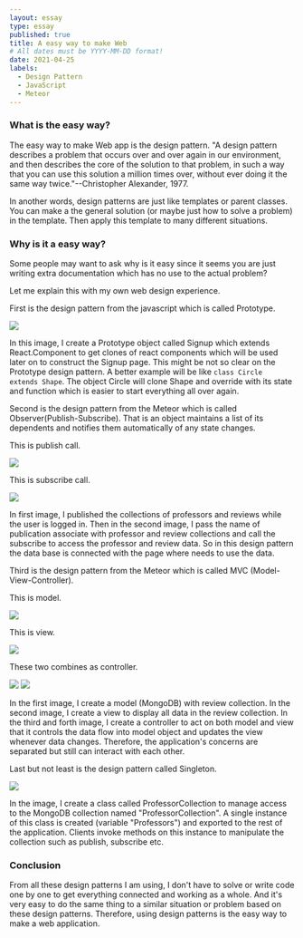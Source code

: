 ```yaml
---
layout: essay
type: essay
published: true
title: A easy way to make Web
# All dates must be YYYY-MM-DD format!
date: 2021-04-25
labels:
  - Design Pattern
  - JavaScript 
  - Meteor
---
```


<h3>What is the easy way?</h3>

The easy way to make Web app is the design pattern. "A design pattern describes a problem that occurs over and over again in our environment, and then describes the core of the solution to that problem, in such a way that you can use this solution  a million times over, without ever doing it the same way twice."--Christopher Alexander, 1977.

In another words, design patterns are just like templates or parent classes. You can make a the general solution (or maybe just how to solve a problem) in the template. Then apply this template to many different situations.

<h3>Why is it a easy way?</h3>

Some people may want to ask why is it easy since it seems you are just writing extra documentation which has no use to the actual problem?

Let me explain this with my own web design experience. 

First is the design pattern from the javascript which is called Prototype.

<img class="ui medium image" src="../images/prototype.png">

In this image, I create a Prototype object called Signup which extends React.Component to get clones of react components which will be used later on to construct the Signup page. This might be not so clear on the Prototype design pattern. A better example will be like `class Circle extends Shape`. The object Circle will clone Shape and override with its state and function which is easier to start everything all over again.

Second is the design pattern from the Meteor which is called Observer(Publish-Subscribe). That is an object maintains a list of its dependents and notifies them automatically of any state changes.

This is publish call.

<img class="ui medium image" src="../images/observer.png">

This is subscribe call.

<img class="ui medium image" src="../images/subscribe.png">


In first image, I published the collections of professors and reviews while the user is logged in. Then in the second image, I pass the name of publication associate with professor and review collections and call the subscribe to access the professor and review data. So in this design pattern the data base is connected with the page where needs to use the data.

Third is the design pattern from the Meteor which is called MVC (Model-View-Controller).

This is model.

<img class="ui medium image" src="../images/model.png">

This is view.

<img class="ui medium image" src="../images/view.png">

These two combines as controller.

<img class="ui medium image" src="../images/controller.png">

<img class="ui medium image" src="../images/controller2.png">

In the first image, I create a model (MongoDB) with review collection. In the second image, I create a view to display all data in the review collection. In the third and forth image, I create a controller to act on both model and view that it controls the data flow into model object and updates the view whenever data changes. Therefore, the application's concerns are separated but still can interact with each other.

Last but not least is the design pattern called Singleton.

<img class="ui medium image" src="../images/singleton.png">

In the image, I create a class called ProfessorCollection to manage access to the MongoDB collection named "ProfessorCollection". A single instance of this class is created (variable "Professors") and exported to the rest of the application. Clients invoke methods on this instance to manipulate the collection such as publish, subscribe etc.

<h3>Conclusion</h3>

From all these design patterns I am using, I don't have to solve or write code one by one to get everything connected and working as a whole. And it's very easy to do the same thing to a similar situation or problem based on these design patterns. Therefore, using design patterns is the easy way to make a web application.
